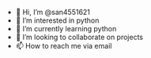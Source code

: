 - 👋 Hi, I’m @san4551621
- 👀 I’m interested in python
- 🌱 I’m currently learning python
- 💞️ I’m looking to collaborate on projects
- 📫 How to reach me via email

<!---
san4551621/san4551621 is a ✨ special ✨ repository because its `README.md` (this file) appears on your GitHub profile.
You can click the Preview link to take a look at your changes.
--->
